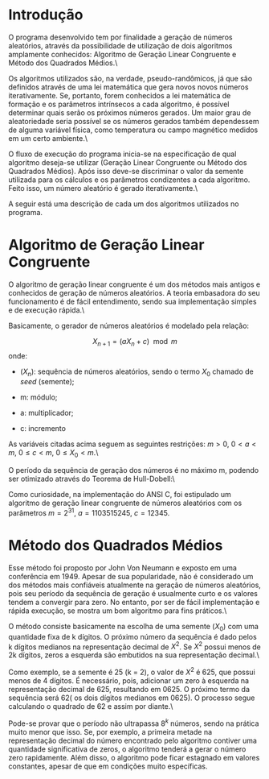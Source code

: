 Introdução
==========

O programa desenvolvido tem por finalidade a geração de números
aleatórios, através da possibilidade de utilização de dois algoritmos
amplamente conhecidos: Algoritmo de Geração Linear Congruente e Método
dos Quadrados Médios.\

Os algoritmos utilizados são, na verdade, pseudo-randômicos, já que são
definidos através de uma lei matemática que gera novos novos números
iterativamente. Se, portanto, forem conhecidos a lei matemática de
formação e os parâmetros intrínsecos a cada algoritmo, é possível
determinar quais serão os próximos números gerados. Um maior grau de
aleatoriedade seria possível se os números gerados também dependessem de
alguma variável física, como temperatura ou campo magnético medidos em
um certo ambiente.\

O fluxo de execução do programa inicia-se na especificação de qual
algoritmo deseja-se utilizar (Geração Linear Congruente ou Método dos
Quadrados Médios). Após isso deve-se discriminar o valor da semente
utilizada para os cálculos e os parâmetros condizentes a cada algoritmo.
Feito isso, um número aleatório é gerado iterativamente.\

A seguir está uma descrição de cada um dos algoritmos utilizados no
programa.

Algoritmo de Geração Linear Congruente
======================================

O algoritmo de geração linear congruente é um dos métodos mais antigos e
conhecidos de geração de números aleatórios. A teoria embasadora do seu
funcionamento é de fácil entendimento, sendo sua implementação simples e
de execução rápida.\

Basicamente, o gerador de números aleatórios é modelado pela relação:

$$X_{n + 1} = (aX_n + c) \mod m$$ onde:

-   $(X_n)$: sequência de números aleatórios, sendo o termo $X_0$
    chamado de *seed* (semente);

-   m: módulo;

-   a: multiplicador;

-   c: incremento

As variáveis citadas acima seguem as seguintes restrições: $m > 0$,
$0 < a < m$, $0 \leq c < m$, $0 \leq X_0 < m$.\

O período da sequência de geração dos números é no máximo m, podendo ser
otimizado através do Teorema de Hull-Dobell:\

Como curiosidade, na implementação do ANSI C, foi estipulado um
algoritmo de geração linear congruente de números aleatórios com os
parâmetros $m = 2^{31}$, $a = 1103515245$, $c=12345$.

Método dos Quadrados Médios
===========================

Esse método foi proposto por John Von Neumann e exposto em uma
conferência em 1949. Apesar de sua popularidade, não é considerado um
dos métodos mais confiáveis atualmente na geração de números aleatórios,
pois seu período da sequência de geração é usualmente curto e os valores
tendem a convergir para zero. No entanto, por ser de fácil implementação
e rápida execução, se mostra um bom algoritmo para fins práticos.\

O método consiste basicamente na escolha de uma semente ($X_0$) com uma
quantidade fixa de k dígitos. O próximo número da sequência é dado pelos
k dígitos medianos na representação decimal de $X^2$. Se $X^2$ possui
menos de 2k dígitos, zeros a esquerda são embutidos na sua representação
decimal.\

Como exemplo, se a semente é 25 (k = 2), o valor de $X^2$ é 625, que
possui menos de 4 dígitos. É necessário, pois, adicionar um zero à
esquerda na representação decimal de 625, resultando em 0625. O próximo
termo da sequência será 62( os dois dígitos medianos em 0625). O
processo segue calculando o quadrado de 62 e assim por diante.\

Pode-se provar que o período não ultrapassa $8^k$ números, sendo na
prática muito menor que isso. Se, por exemplo, a primeira metade na
representação decimal do número encontrado pelo algoritmo contiver uma
quantidade significativa de zeros, o algoritmo tenderá a gerar o número
zero rapidamente. Além disso, o algoritmo pode ficar estagnado em
valores constantes, apesar de que em condições muito específicas.
